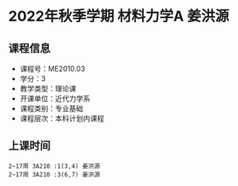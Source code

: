 # 2022年秋季学期 材料力学A 姜洪源






## 课程信息

- 课程号：ME2010.03
- 学分：3
- 教学类型：理论课
- 开课单位：近代力学系
- 课程类别：专业基础
- 课程层次：本科计划内课程

## 上课时间

```
2~17周 3A210 :1(3,4) 姜洪源
2~17周 3A210 :3(6,7) 姜洪源
```

